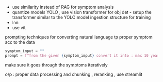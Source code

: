 - use similarity instead of RAG for symptom analysis
- quantize models YOLO , use vision transformer for obj det - setup the transformer similar to the YOLO model ingestion structure for training
- lnn
- use vit


prompting techniques for converting natural language tp proper symptom acc to the data 

``` python
symptom_imput = ""
prompt = f"from the given {symptom_imput} convert it into : max 10 year "
```
make sure it goes through the symptoms iteratively



o/p : proper data processing and chunking , reranking , use streamlit

